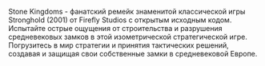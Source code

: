 Stone Kingdoms - фанатский ремейк знаменитой классической игры Stronghold (2001) от Firefly Studios с открытым исходным кодом. Испытайте острые ощущения от строительства и разрушения средневековых замков в этой изометрической стратегической игре. Погрузитесь в мир стратегии и принятия тактических решений, создавая и защищая свои собственные замки в средневековой Европе.